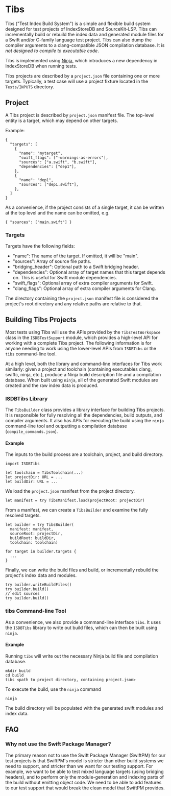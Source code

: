 # Tibs

Tibs ("Test Index Build System") is a simple and flexible build system designed for test projects of IndexStoreDB and SourceKit-LSP. Tibs can incrementally build or rebuild the index data and generated module files for a Swift and/or C-family language test project. Tibs can also dump the compiler arguments to a clang-compatible JSON compilation database. It is *not designed to compile to executable code*.

Tibs is implemented using [Ninja](https://ninja-build.org), which introduces a new dependency in IndexStoreDB when running tests.

Tibs projects are described by a `project.json` file containing one or more targets. Typically, a test case will use a project fixture located in the `Tests/INPUTS` directory.

## Project

A Tibs project is described by `project.json` manifest file. The top-level entity is a target, which may depend on other targets.

Example:

```
{
  "targets": [
    {
      "name": "mytarget",
      "swift_flags": ["-warnings-as-errors"],
      "sources": ["a.swift", "b.swift"],
      "dependencies": ["dep1"],
    },
    {
      "name": "dep1",
      "sources": ["dep1.swift"],
    },
  ]
}
```

As a convenience, if the project consists of a single target, it can be written at the top level and the name can be omitted, e.g.

```
{ "sources": ["main.swift"] }
```

### Targets

Targets have the following fields:
    
* "name": The name of the target. If omitted, it will be "main".
* "sources": Array of source file paths.
* "bridging_header": Optional path to a Swift bridging header.
* "dependencies": Optional array of target names that this target depends on. This is useful for Swift module dependencies.
* "swift_flags": Optional array of extra compiler arguments for Swift.
* "clang_flags": Optional array of extra compiler arguments for Clang.

The directory containing the `project.json` manifest file is considered the project's root directory and any relative paths are relative to that.

## Building Tibs Projects

Most tests using Tibs will use the APIs provided by the `TibsTestWorkspace` class in the `ISDBTestSupport` module, which provides a high-level API for working with a complete Tibs project. The following information is for anyone needing to work using the lower-level APIs from `ISDBTibs` or the `tibs` command-line tool.

At a high level, both the library and command-line interfaces for Tibs work similarly: given a project and toolchain (containing executables clang, swiftc, ninja, etc.), produce a Ninja build description file and a compilation database.  When built using `ninja`, all of the generated Swift modules are created and the raw index data is produced.

### ISDBTibs Library

The `TibsBuilder` class provides a library interface for building Tibs projects. It is responsible for fully resolving all the dependencies, build outputs, and compiler arguments. It also has APIs for executing the build using the `ninja` command-line tool and outputting a compilation database (`compile_commands.json`).

#### Example

The inputs to the build process are a toolchain, project, and build directory.

```
import ISDBTibs

let toolchain = TibsToolchain(...)
let projectDir: URL = ...
let buildDir: URL = ...
```

We load the `project.json` manifest from the project directory.

```
let manifest = try TibsManifest.load(projectRoot: projectDir)
```

From a manifest, we can create a `TibsBuilder` and examine the fully resolved targets.

```
let builder = try TibsBuilder(
  manifest: manifest,
  sourceRoot: projectDir,
  buildRoot: buildDir,
  toolchain: toolchain)

for target in builder.targets {
  ...
}
```

Finally, we can write the build files and build, or incrementally rebuild the project's index data and modules.

```
try builder.writeBuildFiles()
try builder.build()
// edit sources
try builder.build()
```

### tibs Command-line Tool

As a convenience, we also provide a command-line interface `tibs`. It uses the `ISDBTibs` library to write out build files, which can then be built using `ninja`.

#### Example

Running `tibs` will write out the necessary Ninja build file and compilation database.

```
mkdir build
cd build
tibs <path to project directory, containing project.json>
```

To execute the build, use the `ninja` command

```
ninja
```

The build directory will be populated with the generated swift modules and index data.

## FAQ

### Why not use the Swift Package Manager?

The primary reason not to use the Swift Package Manager (SwiftPM) for our test projects is that SwiftPM's model is stricter than other build systems we need to support, and stricter than we want for our testing support. For example, we want to be able to test mixed language targets (using bridging headers), and to perform only the module-generation and indexing parts of the build without emitting object code. We need to be able to add features to our test support that would break the clean model that SwiftPM provides.
